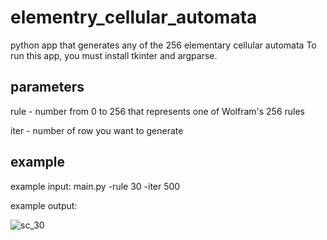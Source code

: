 # elementry_cellular_automata
python app that generates any of the 256 elementary cellular automata
To run this app, you must install tkinter and argparse.

## parameters
rule - number from 0 to 256 that represents one of Wolfram's 256 rules

iter - number of row you want to generate

## example
example input: main.py -rule 30 -iter 500

example output:

![sc_30](https://user-images.githubusercontent.com/11746390/39782071-f36ad394-52c5-11e8-95dc-6d4dd0b606b4.JPG)
